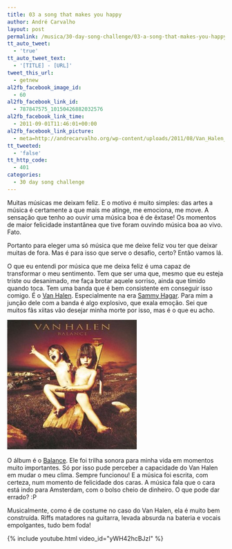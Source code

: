 ```yaml
---
title: 03 a song that makes you happy
author: André Carvalho
layout: post
permalink: /musica/30-day-song-challenge/03-a-song-that-makes-you-happy/
tt_auto_tweet:
  - 'true'
tt_auto_tweet_text:
  - '[TITLE] - [URL]'
tweet_this_url:
  - getnew
al2fb_facebook_image_id:
  - 60
al2fb_facebook_link_id:
  - 787847575_10150426882032576
al2fb_facebook_link_time:
  - 2011-09-01T11:46:01+00:00
al2fb_facebook_link_picture:
  - meta=http://andrecarvalho.org/wp-content/uploads/2011/08/Van_Halen_-_Balance-150x150.jpg
tt_tweeted:
  - 'false'
tt_http_code:
  - 401
categories:
  - 30 day song challenge
---
```


Muitas músicas me deixam feliz. E o motivo é muito simples: das artes a música é certamente a que mais me atinge, me emociona, me move. A sensação que tenho ao ouvir uma música boa é de êxtase! Os momentos de maior felicidade instantânea que tive foram ouvindo música boa ao vivo. Fato.

Portanto para eleger uma só música que me deixe feliz vou ter que deixar muitas de fora. Mas é para isso que serve o desafio, certo? Então vamos lá.

O que eu entendi por música que me deixa feliz é uma capaz de transformar o meu sentimento. Tem que ser uma que, mesmo que eu esteja triste ou desanimado, me faça brotar aquele sorriso, ainda que tímido quando toca. Tem uma banda que é bem consistente em conseguir isso comigo. É o [Van Halen](http://www.van-halen.com/). Especialmente na era [Sammy Hagar](http://pt.wikipedia.org/wiki/Van_Halen#Era_Sammy_Hagar_.281985-1996.29). Para mim a junção dele com a banda é algo explosivo, que exala emoção. Sei que muitos fãs xiitas vão desejar minha morte por isso, mas é o que eu acho.

[![Van Halen - Balance](/wp-content/uploads/2011/08/Van_Halen_-_Balance.jpg)](/wp-content/uploads/2011/08/Van_Halen_-_Balance.jpg)

O álbum é o [Balance](http://pt.wikipedia.org/wiki/Balance_(álbum)). Ele foi trilha sonora para minha vida em momentos muito importantes. Só por isso pude perceber a capacidade do Van Halen em mudar o meu clima. Sempre funcionou! E a música foi escrita, com certeza, num momento de felicidade dos caras. A música fala que o cara está indo para Amsterdam, com o bolso cheio de dinheiro. O que pode dar errado? :P

Musicalmente, como é de costume no caso do Van Halen, ela é muito bem construída. Riffs matadores na guitarra, levada absurda na bateria e vocais empolgantes, tudo bem foda!

{% include youtube.html video_id="yWH42hcBJzI" %}
